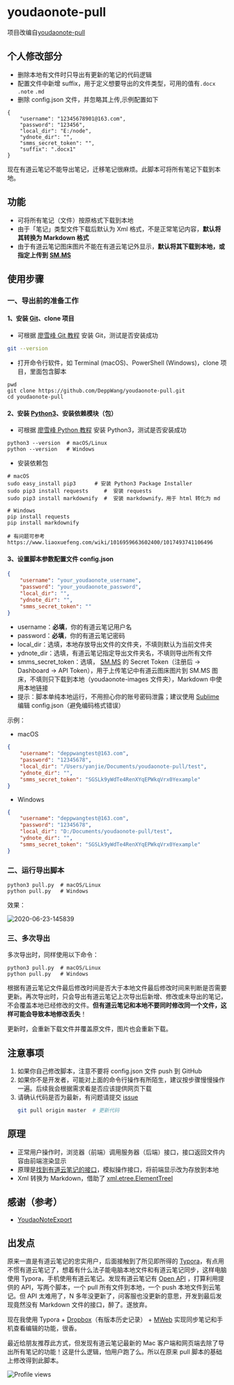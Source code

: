 # youdaonote-pull

项目改编自[youdaonote-pull](https://github.com/DeppWang/youdaonote-pull)

## 个人修改部分

- 删除本地有文件时只导出有更新的笔记的代码逻辑
- 配置文件中新增 suffix，用于定义想要导出的文件类型，可用的值有`.docx` `.note` `.md`
- 删除 config.json 文件，并忽略其上传,示例配置如下
```
{
    "username": "12345678901@163.com",
    "password": "123456",
    "local_dir": "E:/node",
    "ydnote_dir": "",
    "smms_secret_token": "",
    "suffix": ".docx1"
}
```

<!--Becauce basically only Chinese users use "Youdao Note", so this project only provides Chinese README.md-->

现在有道云笔记不能导出笔记，迁移笔记很麻烦。此脚本可将所有笔记下载到本地。

## 功能 <!--Feature-->

- 可将所有笔记（文件）按原格式下载到本地
- 由于「笔记」类型文件下载后默认为 Xml 格式，不是正常笔记内容，**默认将其转换为 Markdown 格式**
- 由于有道云笔记图床图片不能在有道云笔记外显示，**默认将其下载到本地，或指定上传到 [SM.MS](https://sm.ms)**

## 使用步骤 <!--用法 Usage-->

<!--针对普通用户-->

### 一、导出前的准备工作

#### 1、安装  [Git](https://git-scm.com/downloads)、clone 项目

- 可根据 [廖雪峰 Git 教程](https://www.liaoxuefeng.com/wiki/896043488029600/896067074338496) 安装 Git，测试是否安装成功

```sh
git --version
```

- 打开命令行软件，如 Terminal (macOS)、PowerShell (Windows)，clone 项目，里面包含脚本

```shell
pwd
git clone https://github.com/DeppWang/youdaonote-pull.git
cd youdaonote-pull
```

#### 2、安装 [Python3](https://www.python.org/downloads/)、安装依赖模块（包）

- 可根据 [廖雪峰 Python 教程](https://www.liaoxuefeng.com/wiki/1016959663602400/1016959856222624) 安装 Python3，测试是否安装成功

```shell
python3 --version  # macOS/Linux
python --version   # Windows
```

- 安装依赖包

```shell
# macOS
sudo easy_install pip3      # 安装 Python3 Package Installer
sudo pip3 install requests     #  安装 requests
sudo pip3 install markdownify  #  安装 markdownify，用于 html 转化为 md
```
```shell
# Windows
pip install requests  
pip install markdownify

# 有问题可参考 https://www.liaoxuefeng.com/wiki/1016959663602400/1017493741106496
```
#### 3、设置脚本参数配置文件 config.json

```json
{
    "username": "your_youdaonote_username",
    "password": "your_youdaonote_password",
    "local_dir": "",
    "ydnote_dir": "",
    "smms_secret_token": ""
}
```

* username：**必填**，你的有道云笔记用户名
* password：**必填**，你的有道云笔记密码
* local_dir：选填，本地存放导出文件的文件夹，不填则默认为当前文件夹
* ydnote_dir：选填，有道云笔记指定导出文件夹名，不填则导出所有文件
* smms_secret_token：选填， [SM.MS](https://sm.ms) 的 Secret Token（注册后 -> Dashboard -> API Token），用于上传笔记中有道云图床图片到 SM.MS 图床，不填则只下载到本地（youdaonote-images 文件夹），Markdown 中使用本地链接
* 提示：脚本单纯本地运行，不用担心你的账号密码泄露；建议使用 [Sublime](https://www.sublimetext.com/3) 编辑 config.json（避免编码格式错误）

示例：

- macOS

```json
{
    "username": "deppwangtest@163.com",
    "password": "12345678",
    "local_dir": "/Users/yanjie/Documents/youdaonote-pull/test",
    "ydnote_dir": "",
    "smms_secret_token": "SGSLk9yWdTe4RenXYqEPWkqVrx0Yexample"
}
```

- Windows

```json
{
    "username": "deppwangtest@163.com",
    "password": "12345678",
    "local_dir": "D:/Documents/youdaonote-pull/test",
    "ydnote_dir": "",
    "smms_secret_token": "SGSLk9yWdTe4RenXYqEPWkqVrx0Yexample"
}
```

###  二、运行导出脚本

```shell
python3 pull.py  # macOS/Linux
python pull.py   # Windows
```

效果：

![2020-06-23-145839](https://deppwang.oss-cn-beijing.aliyuncs.com/blog/2020-08-04-073242.png)

### 三、多次导出

多次导出时，同样使用以下命令：

```shell
python3 pull.py  # macOS/Linux
python pull.py   # Windows
```

根据有道云笔记文件最后修改时间是否大于本地文件最后修改时间来判断是否需要更新。再次导出时，只会导出有道云笔记上次导出后新增、修改或未导出的笔记，不会覆盖本地已经修改的文件。**但有道云笔记和本地不要同时修改同一个文件，这样可能会导致本地修改丢失**！

更新时，会重新下载文件并覆盖原文件，图片也会重新下载。

<!--只会导出本地不存在，或更新时间大于本地的文件-->

## 注意事项  <!--Tips 使用提示-->

1. 如果你自己修改脚本，注意不要将 config.json 文件 push 到 GitHub
2. 如果你不是开发者，可能对上面的命令行操作有所陌生，建议按步骤慢慢操作一遍。后续我会根据需求看是否应该提供网页下载
3. 请确认代码是否为最新，有问题请提交 [issue](https://github.com/DeppWang/youdaonote-pull/issues?q=is%3Aissue+is%3Aclosed)
   ```bash
   git pull origin master  # 更新代码
   ```

<!--在 CentOS 环境下，由于命令行环境不能直接显示中文，所以会出现 UnicodeEncodeError-->

<!--Windows 常见问题-->

<!--Git Bash、Windows Terminal Preview 无法执行 `git --version` / `python --version`-->
<!--使用 PowerShell-->
<!--PowerShell 命令行乱码，不显示中文-->
<!--[设置语言](https://stackoverflow.com/a/57134096/6953079)，重启，使用 Windows Terminal Preview-->

<!--后续开发计划  TODO-->

<!--将 .note 文件转换为 Markdown 文件-->
<!--解决有道云图床图片不能显示问题，实现方式为默认下载到本地，使用本地图片链接，也可上传到 SM.MS 图床-->
<!--首次导出使用账号密码登录，再次导出时使用 Cookie 登录（Cookie 保存在 cookies.json 中），避免频繁操作时因为需要输入验证码导致登录不上的情况-->

<!--并发执行以加快速度-->
<!--针对非开发者用户，提供网页输入账号密码直接下载所有笔记压缩包的方式-->
<!--优化如果同一目录存在同名的 .md 和 .note 文件，只能保存一个的情况-->
## 原理 <!--Principle-->

- 正常用户操作时，浏览器（前端）调用服务器（后端）接口，接口返回文件内容由前端渲染显示
- 原理是[找到有道云笔记的接口](https://depp.wang/2020/06/11/how-to-find-the-api-of-a-website-eg-note-youdao-com)，模拟操作接口，将前端显示改为存放到本地
- Xml 转换为 Markdown，借助了 [xml.etree.ElementTreeI](http://docs.python.org/3.7/library/xml.etree.elementtree.html)

## 感谢（参考） <!--Thanks-->

- [YoudaoNoteExport](https://github.com/wesley2012/YoudaoNoteExport)

## 出发点 <!--Starting Point-->

原来一直是有道云笔记的忠实用户，后面接触到了所见即所得的 [Typora](https://typora.io/)，有点用不惯有道云笔记了，想着有什么法子能电脑本地文件和有道云笔记同步，这样电脑使用 Typora，手机使用有道云笔记。发现有道云笔记有 [Open API](http://note.youdao.com/open/developguide.html) ，打算利用提供的 API，写两个脚本，一个 pull 所有文件到本地，一个 push 本地文件到云笔记。但 API 太难用了，N 多年没更新了，问客服也没更新的意思，开发到最后发现竟然没有 Markdown 文件的接口，醉了。遂放弃。

现在我使用 Typora + [Dropbox](https://www.dropbox.com/)（有版本历史记录） + [MWeb](https://www.mweb.im/) 实现同步笔记和手机查看编辑的功能，很香。

最近给朋友推荐此方式，但发现有道云笔记最新的 Mac 客户端和网页端去除了导出所有笔记的功能！这是什么逻辑，怕用户跑了么。所以在原来 pull 脚本的基础上修改得到此脚本。

<!--捐赠-->

<!--请作者吃包辣条？-->

<!--支付宝-->  
<!--微信--> 
<!--![IMG_2549](https://deppwang.oss-cn-beijing.aliyuncs.com/blog/2020-08-16-142007.jpg)-->
<!--![IMG_2550](https://deppwang.oss-cn-beijing.aliyuncs.com/blog/2020-08-16-142705.jpg)-->

<!--同一文件夹重名问题-->

<!--网页版有道云笔记本身将所有笔记显示，不存在-->

<!--默认将 note 保存为 md，再次出现同名时，会判断是否需要更新，需要则更新，不需要则跳过-->

<!--存在同名 note 和 md 时，note 先保存为 md，后面 md 如果修改时间晚，将覆盖 note，如果早，将跳过。-->

<!--只能将原来的 note 做个标记，知道是 note，可以直接 **note.md，但不美观-->

<!--设置一个 map，保存当前文件夹下的所有文件，判断 map 中是否重名，记录重名 key，遍历时判断，如果等于 key，笔记名称加上 flag 区分-->



![Profile views](https://gpvc.arturio.dev/youdaonote-pull)
